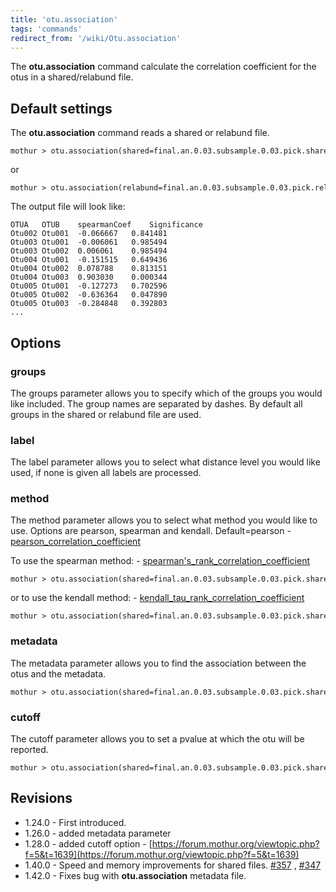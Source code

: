 ```yaml
---
title: 'otu.association'
tags: 'commands'
redirect_from: '/wiki/Otu.association'
---
```

The **otu.association** command calculate the
correlation coefficient for the otus in a shared/relabund file.


## Default settings

The **otu.association** command reads a shared
or relabund file.

    mothur > otu.association(shared=final.an.0.03.subsample.0.03.pick.shared)

or

    mothur > otu.association(relabund=final.an.0.03.subsample.0.03.pick.relabund)

The output file will look like:

    OTUA   OTUB    spearmanCoef    Significance
    Otu002 Otu001  -0.066667   0.841481
    Otu003 Otu001  -0.006061   0.985494
    Otu003 Otu002  0.006061    0.985494
    Otu004 Otu001  -0.151515   0.649436
    Otu004 Otu002  0.078788    0.813151
    Otu004 Otu003  0.903030    0.000344
    Otu005 Otu001  -0.127273   0.702596
    Otu005 Otu002  -0.636364   0.047890
    Otu005 Otu003  -0.284848   0.392803
    ...

## Options

### groups

The groups parameter allows you to specify which of the groups you would
like included. The group names are separated by dashes. By default all
groups in the shared or relabund file are used.

### label

The label parameter allows you to select what distance level you would
like used, if none is given all labels are processed.

### method

The method parameter allows you to select what method you would like to
use. Options are pearson, spearman and kendall. Default=pearson -
[pearson_correlation_coefficient](Pearson_correlation_coefficient)

To use the spearman method: -
[spearman's_rank_correlation_coefficient](Spearman's_rank_correlation_coefficient)

    mothur > otu.association(shared=final.an.0.03.subsample.0.03.pick.shared, method=spearman)

or to use the kendall method: -
[kendall_tau_rank_correlation_coefficient](Kendall_tau_rank_correlation_coefficient)

    mothur > otu.association(shared=final.an.0.03.subsample.0.03.pick.shared, method=kendall)

### metadata

The metadata parameter allows you to find the association between the
otus and the metadata.

    mothur > otu.association(shared=final.an.0.03.subsample.0.03.pick.shared, metadata=mouse.dpw.metadata)

### cutoff

The cutoff parameter allows you to set a pvalue at which the otu will be
reported.

    mothur > otu.association(shared=final.an.0.03.subsample.0.03.pick.shared, metadata=mouse.dpw.metadata, cutoff=0.005)

## Revisions

-   1.24.0 - First introduced.
-   1.26.0 - added metadata parameter
-   1.28.0 - added cutoff option -
    [https://forum.mothur.org/viewtopic.php?f=5&t=1639](https://forum.mothur.org/viewtopic.php?f=5&t=1639)
-   1.40.0 - Speed and memory improvements for shared files.
    [\#357](https://github.com/mothur/mothur/issues/357) ,
    [\#347](https://github.com/mothur/mothur/issues/347)
-   1.42.0 - Fixes bug with **otu.association** metadata file.


